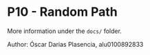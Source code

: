 # P10 - Random Path
More information under the `docs/` folder.

Author: Óscar Darias Plasencia, alu0100892833
